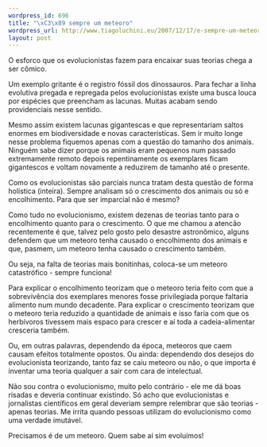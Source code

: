 ```yaml
--- 
wordpress_id: 696
title: "\xC3\x89 sempre um meteoro"
wordpress_url: http://www.tiagoluchini.eu/2007/12/17/e-sempre-um-meteoro/
layout: post
---
```

O esforco que os evolucionistas fazem para encaixar suas teorias chega a ser cômico.

Um exemplo gritante é o registro fóssil dos dinossauros. Para fechar a linha evolutiva pregada e repregada pelos evolucionistas existe uma busca louca por espécies que preencham as lacunas. Muitas acabam sendo providenciais nesse sentido.

Mesmo assim existem lacunas gigantescas e que representariam saltos enormes em biodiversidade e novas características. Sem ir muito longe nesse problema fiquemos apenas com a questão do tamanho dos animais. Ninguém sabe dizer porque os animais eram pequenos num passado extremamente remoto depois repentinamente os exemplares ficam gigantescos e voltam novamente a reduzirem de tamanho até o presente.

Como os evolucionistas são parciais nunca tratam desta questão de forma holística (inteira). Sempre analisam só o crescimento dos animais ou só e encolhimento. Para que ser imparcial não é mesmo?

Como tudo no evolucionismo, existem dezenas de teorias tanto para o encolhimento quanto para o crescimento. O que me chamou a atencão recentemente é que, talvez pelo gosto pelo desastre astronômico, alguns defendem que um meteoro tenha causado o encolhimento dos animais e que, pasmem, um meteoro tenha causado o crescimento também.

Ou seja, na falta de teorias mais bonitinhas, coloca-se um meteoro catastrófico - sempre funciona!

Para explicar o encolhimento teorizam que o meteoro teria feito com que a sobrevivência dos exemplares menores fosse privilegiada porque faltaria alimento num mundo decadente. Para explicar o crescimento teorizam que o meteoro teria reduzido a quantidade de animais e isso faria com que os herbívoros tivessem mais espaco para crescer e aí toda a cadeia-alimentar cresceria também.

Ou, em outras palavras, dependendo da época, meteoros que caem causam efeitos totalmente opostos. Ou ainda: dependendo dos desejos do evolucionista teorizando, tanto faz se caiu meteoro ou não, o que importa é inventar uma teoria qualquer a sair com cara de intelectual.

Não sou contra o evolucionismo, muito pelo contrário - ele me dá boas risadas e deveria continuar existindo. Só acho que evolucionistas e jornalistas científicos em geral deveriam sempre relembrar que são teorias - apenas teorias. Me irrita quando pessoas utilizam do evolucionismo como uma verdade imutável.

Precisamos é de um meteoro. Quem sabe aí sim evoluímos!
